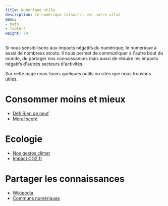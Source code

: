 ```yaml
---
title: Numérique utile
description: Le numérique lorsqu'il est notre allié
menu:
- main
- footer4
weight: 70
---
```


Si nous sensibilisons aux impacts négatifs du numérique, le numérique a aussi de nombreux atouts.
Il nous permet de communiquer à l'autre bout du monde, de partager nos connaissances
mais aussi de réduire les impacts négatifs d'autres secteurs d'activités.

Sur cette page nous lisons quelques outils ou sites que nous trouvons utiles.

# Consommer moins et mieux

* [Défi Rien de neuf](https://riendeneuf.org/)
* [Moral score](https://moralscore.org/)

# Ecologie

* [Nos gestes climat](https://nosgestesclimat.fr/?lang=fr)
* [Impact CO2.fr](https://impactco2.fr/)

# Partager les connaissances

* [Wikipédia](https://fr.wikipedia.org/)
* [Communs numériques](https://communs.societenumerique.gouv.fr/)